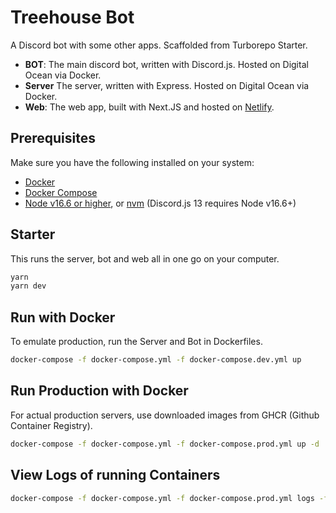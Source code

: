 # Treehouse Bot

A Discord bot with some other apps. Scaffolded from Turborepo Starter.

- **BOT**: The main discord bot, written with Discord.js. Hosted on Digital Ocean via Docker.
- **Server** The server, written with Express. Hosted on Digital Ocean via Docker.
- **Web**: The web app, built with Next.JS and hosted on [Netlify](https://www.netlify.com/).

## Prerequisites

Make sure you have the following installed on your system:

- [Docker](https://www.docker.com/community-edition)
- [Docker Compose](https://docs.docker.com/compose/install/)
- [Node v16.6 or higher](https://nodejs.org/en/download/), or [nvm](https://github.com/nvm-sh/nvm) (Discord.js 13 requires Node v16.6+)

## Starter

This runs the server, bot and web all in one go on your computer.

```bash
yarn
yarn dev
```

## Run with Docker

To emulate production, run the Server and Bot in Dockerfiles.

```bash
docker-compose -f docker-compose.yml -f docker-compose.dev.yml up
```

## Run Production with Docker

For actual production servers, use downloaded images from GHCR (Github Container Registry).

```bash
docker-compose -f docker-compose.yml -f docker-compose.prod.yml up -d
```

## View Logs of running Containers

```bash
docker-compose -f docker-compose.yml -f docker-compose.prod.yml logs -ft
```
